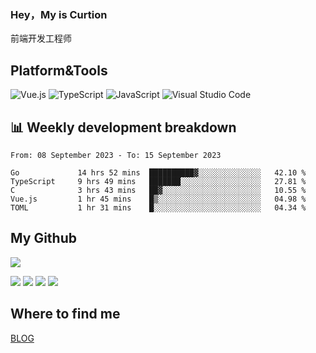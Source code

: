 ### Hey，My is Curtion
前端开发工程师
## Platform&Tools

![Vue.js](https://img.shields.io/badge/-Vue.js-4FC08D?style=flat-square&logo=Vue.js&logoColor=white)
![TypeScript](https://img.shields.io/badge/-TypeScript-007ACC?style=flat-square&logo=typescript&logoColor=white)
![JavaScript](https://img.shields.io/badge/-JavaScript-F7DF1E?style=flat-square&logo=javascript&logoColor=black)
![Visual Studio Code](https://img.shields.io/badge/-VSCode-007ACC?style=flat-square&logo=Visual-Studio-Code&logoColor=white)

## 📊 Weekly development breakdown

<!--START_SECTION:waka-->

```text
From: 08 September 2023 - To: 15 September 2023

Go             14 hrs 52 mins  ██████████▓░░░░░░░░░░░░░░   42.10 %
TypeScript     9 hrs 49 mins   ███████░░░░░░░░░░░░░░░░░░   27.81 %
C              3 hrs 43 mins   ██▓░░░░░░░░░░░░░░░░░░░░░░   10.55 %
Vue.js         1 hr 45 mins    █▒░░░░░░░░░░░░░░░░░░░░░░░   04.98 %
TOML           1 hr 31 mins    █░░░░░░░░░░░░░░░░░░░░░░░░   04.34 %
```

<!--END_SECTION:waka-->

## My Github

![](http://github-profile-summary-cards.vercel.app/api/cards/profile-details?username=curtion&theme=nord_bright)

![](http://github-profile-summary-cards.vercel.app/api/cards/stats?username=curtion&theme=nord_bright)
![](http://github-profile-summary-cards.vercel.app/api/cards/productive-time?username=curtion&theme=nord_bright&utcOffset=8)
![](http://github-profile-summary-cards.vercel.app/api/cards/repos-per-language?username=curtion&theme=nord_bright)
![](http://github-profile-summary-cards.vercel.app/api/cards/most-commit-language?username=curtion&theme=nord_bright)

## Where to find me

[BLOG](https://blog.3gxk.net)

